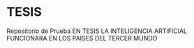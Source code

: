 # TESIS
Repositorio de Prueba EN TESIS
LA INTELIGENCIA ARTIFICIAL FUNCIONARA EN LOS PAISES DEL TERCER MUNDO 

